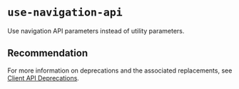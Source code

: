 # `use-navigation-api`

Use navigation API parameters instead of utility parameters.

## Recommendation
For more information on deprecations and the associated replacements, see [Client API Deprecations](https://docs.microsoft.com/power-platform/important-changes-coming#some-client-apis-are-deprecated).